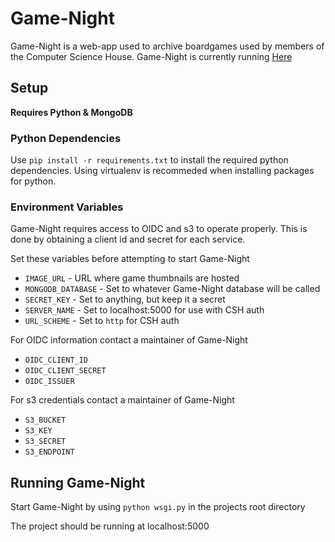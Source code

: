 # Game-Night

Game-Night is a web-app used to archive boardgames used by members of the Computer Science House. Game-Night is currently running [Here](https://game-night.csh.rit.edu)

## Setup
**Requires Python & MongoDB**

### Python Dependencies
Use `pip install -r requirements.txt` to install the required python dependencies. Using virtualenv is recommeded when installing packages for python.

### Environment Variables
Game-Night requires access to OIDC and s3 to operate properly. This is done by obtaining a client id and secret for each service.

Set these variables before attempting to start Game-Night
* `IMAGE_URL` - URL where game thumbnails are hosted
* `MONGODB_DATABASE` - Set to whatever Game-Night database will be called
* `SECRET_KEY` - Set to anything, but keep it a secret
* `SERVER_NAME` - Set to localhost:5000 for use with CSH auth
* `URL_SCHEME` - Set to `http` for CSH auth

For OIDC information contact a maintainer of Game-Night
* `OIDC_CLIENT_ID`
* `OIDC_CLIENT_SECRET`
* `OIDC_ISSUER`

For s3 credentials contact a maintainer of Game-Night
* `S3_BUCKET`
* `S3_KEY`
* `S3_SECRET`
* `S3_ENDPOINT`

## Running Game-Night
Start Game-Night by using `python wsgi.py` in the projects root directory

The project should be running at localhost:5000

